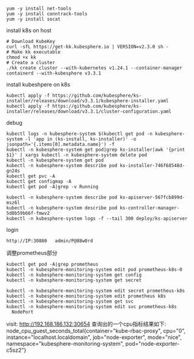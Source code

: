 
```shell

yum -y install net-tools
yum -y install conntrack-tools
yum -y install socat
```

install k8s on host
```shell
# Download KubeKey
curl -sfL https://get-kk.kubesphere.io | VERSION=v2.3.0 sh -
# Make kk executable
chmod +x kk
# Create a cluster
./kk create cluster --with-kubernetes v1.24.1 --container-manager containerd --with-kubesphere v3.3.1
```

install kubeshpere on k8s
```shell
kubectl apply -f https://github.com/kubesphere/ks-installer/releases/download/v3.3.1/kubesphere-installer.yaml
kubectl apply -f https://github.com/kubesphere/ks-installer/releases/download/v3.3.1/cluster-configuration.yaml
```

debug
```shell
kubectl logs -n kubesphere-system $(kubectl get pod -n kubesphere-system -l 'app in (ks-install, ks-installer)' -o jsonpath='{.items[0].metadata.name}') -f
kubectl -n kubesphere-system get pod|grep ks-installer|awk '{print $1}' | xargs kubectl -n kubesphere-system delete pod
kubectl -n kubesphere-system get pod
kubectl -n kubesphere-system describe pod ks-installer-746f68548d-gn24s
kubectl get pvc -A
kubectl get configmap -A
kubectl get pod -A|grep -v Running

kubectl -n kubesphere-system describe pod ks-apiserver-567fcb899d-msz6l
kubectl -n kubesphere-system describe pod ks-controller-manager-5d8b59b66f-fmwv2
kubectl -n kubesphere-system logs -f --tail 300 deploy/ks-apiserver

```

login
```shell
http://IP:30880   admin/P@88w0rd

```

调整prometheus部分
```shell
kubectl get pod -A|grep prometheus
kubectl -n kubesphere-monitoring-system edit pod prometheus-k8s-0
kubectl -n kubesphere-monitoring-system get config
kubectl -n kubesphere-monitoring-system get secret

kubectl -n kubesphere-monitoring-system edit secret prometheus-k8s
kubectl -n kubesphere-monitoring-system edit prometheus k8s
kubectl -n kubesphere-monitoring-system get svc
kubectl -n kubesphere-monitoring-system edit svc prometheus-k8s
  NodePort
```

visit:
http://192.168.186.132:30654
    查询出的一个cpu指标结果如下:
        node_cpu_guest_seconds_total{container="kube-rbac-proxy", cpu="0", instance="localhost.localdomain", job="node-exporter", mode="nice", namespace="kubesphere-monitoring-system", pod="node-exporter-c5sz2"}


